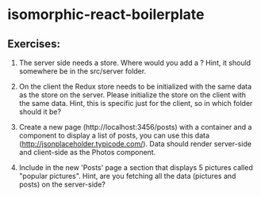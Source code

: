 # isomorphic-react-boilerplate

## Exercises:

1. The server side needs a store. Where would you add a <Provider store={store}> ? Hint, it should somewhere be in the src/server folder.   

2. On the client the Redux store needs to be initialized with the same data as the store on the server. Please initialize the store on the client with the same data. Hint, this is specific just for the client, so in which folder should it be?

3. Create a new page (http://localhost:3456/posts) with a container and a component to display a list of posts, you can use this data (http://jsonplaceholder.typicode.com/). Data should render server-side and client-side as the Photos component.

4. Include in the new 'Posts' page a section that displays 5 pictures called "popular pictures". Hint, are you fetching all the data (pictures and posts) on the server-side?
